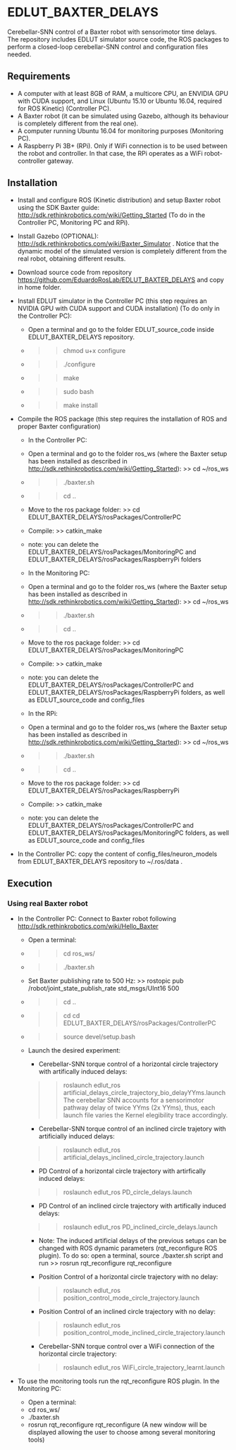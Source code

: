 # EDLUT_BAXTER_DELAYS
Cerebellar-SNN control of a Baxter robot with sensorimotor time delays. The repository includes EDLUT simulator source code, the ROS packages to perform a closed-loop cerebellar-SNN control and configuration files needed. 


##  Requirements
* A computer with at least 8GB of RAM, a multicore CPU, an ENVIDIA GPU with CUDA support, and Linux (Ubuntu 15.10 or Ubuntu 16.04, required for ROS Kinetic) (Controller PC).
* A Baxter robot (it can be simulated using Gazebo, although its behaviour is completely different from the real one).
* A computer running Ubuntu 16.04 for monitoring purposes (Monitoring PC).
* A Raspberry Pi 3B+ (RPi). Only if WiFi connection is to be used between the robot and controller. In that case, the RPi operates as a WiFi robot-controller gateway.

## Installation
* Install and configure ROS (Kinetic distribution) and setup Baxter robot using the SDK Baxter guide: http://sdk.rethinkrobotics.com/wiki/Getting_Started (To do in the Controller PC, Monitoring PC and RPi).

* Install Gazebo (OPTIONAL): http://sdk.rethinkrobotics.com/wiki/Baxter_Simulator . Notice that the dynamic model of the simulated version is completely different from the real robot, obtaining different results. 

* Download source code from repository https://github.com/EduardoRosLab/EDLUT_BAXTER_DELAYS and copy in home folder. 

* Install EDLUT simulator in the Controller PC (this step requires an NVIDIA GPU with CUDA support and CUDA installation) (To do only in the Controller PC):
	* Open a terminal and go to the folder EDLUT_source_code inside EDLUT_BAXTER_DELAYS repository.
	* >> chmod u+x configure
	* >> ./configure
	* >> make
	* >> sudo bash
	* >> make install

* Compile the ROS package (this step requires the installation of ROS and proper Baxter configuration)
	* In the Controller PC:
	* Open a terminal and go to the folder ros_ws (where the Baxter setup has been installed as described in http://sdk.rethinkrobotics.com/wiki/Getting_Started): >> cd ~/ros_ws
	* >> ./baxter.sh
	* >> cd ..
  	* Move to the ros package folder: >> cd EDLUT_BAXTER_DELAYS/rosPackages/ControllerPC
	* Compile: >> catkin_make
	* note: you can delete the EDLUT_BAXTER_DELAYS/rosPackages/MonitoringPC and EDLUT_BAXTER_DELAYS/rosPackages/RaspberryPi folders
	
	* In the Monitoring PC:
	* Open a terminal and go to the folder ros_ws (where the Baxter setup has been installed as described in http://sdk.rethinkrobotics.com/wiki/Getting_Started): >> cd ~/ros_ws
	* >> ./baxter.sh
	* >> cd ..
  	* Move to the ros package folder: >> cd EDLUT_BAXTER_DELAYS/rosPackages/MonitoringPC
	* Compile: >> catkin_make
	* note: you can delete the EDLUT_BAXTER_DELAYS/rosPackages/ControllerPC and EDLUT_BAXTER_DELAYS/rosPackages/RaspberryPi folders, as well as EDLUT_source_code and config_files
	

	* In the RPi:
	* Open a terminal and go to the folder ros_ws (where the Baxter setup has been installed as described in http://sdk.rethinkrobotics.com/wiki/Getting_Started): >> cd ~/ros_ws
	* >> ./baxter.sh
	* >> cd ..
  	* Move to the ros package folder: >> cd EDLUT_BAXTER_DELAYS/rosPackages/RaspberryPi
	* Compile: >> catkin_make
	* note: you can delete the EDLUT_BAXTER_DELAYS/rosPackages/ControllerPC and EDLUT_BAXTER_DELAYS/rosPackages/MonitoringPC folders, as well as EDLUT_source_code and config_files


* In the Controller PC: copy the content of config_files/neuron_models from EDLUT_BAXTER_DELAYS repository to ~/.ros/data . 



## Execution 
### Using real Baxter robot 
* In the Controller PC: Connect to Baxter robot following http://sdk.rethinkrobotics.com/wiki/Hello_Baxter 
  * Open a terminal: 
  * >> cd ros_ws/
  * >> ./baxter.sh 
  * Set Baxter publishing rate to 500 Hz: >> rostopic pub /robot/joint_state_publish_rate std_msgs/UInt16 500
  * >> cd ..
  * >> cd cd EDLUT_BAXTER_DELAYS/rosPackages/ControllerPC
  * >> source devel/setup.bash
  * Launch the desired experiment: 
    * Cerebellar-SNN torque control of a horizontal circle trajectory with artifically induced delays: 
	>> roslaunch edlut_ros artificial_delays_circle_trajectory_bio_delayYYms.launch 
	The cerebellar SNN accounts for a sensorimotor pathway delay of twice YYms (2x YYms), thus, each launch file varies the Kernel elegibility trace accordingly. 
    * Cerebellar-SNN torque control of an inclined circle trajetory with artificially induced delays: 
	>> roslaunch edlut_ros artificial_delays_inclined_circle_trajectory.launch 

    * PD Control of a horizontal circle trajectory with artirfically induced delays: 
	>> roslaunch edlut_ros PD_circle_delays.launch 

    * PD Control of an inclined circle trajectory with artifically induced delays: 
	>> roslaunch edlut_ros PD_inclined_circle_delays.launch 

    * Note: The induced artificial delays of the previous setups can be changed with ROS dynamic parameters (rqt_reconfigure ROS plugin). To do so: open a terminal, source ./baxter.sh script and run >> rosrun rqt_reconfigure rqt_reconfigure

    * Position Control of a horizontal circle trajectory with no delay: 
	>> roslaunch edlut_ros position_control_mode_circle_trajectory.launch
    
    * Position Control of an inclined circle trajectory with no delay: 
	>> roslaunch edlut_ros position_control_mode_inclined_circle_trajectory.launch
    

    * Cerebellar-SNN torque control over a WiFi connection of the horizontal circle trajectory: 
	>> roslaunch edlut_ros WiFi_circle_trajectory_learnt.launch

* To use the monitoring tools run the rqt_reconfigure ROS plugin. In the Monitoring PC:
  * Open a terminal: 
  * cd ros_ws/
  * ./baxter.sh 
  * rosrun rqt_reconfigure rqt_reconfigure (A new window will be displayed allowing the user to choose among several monitoring tools) 

